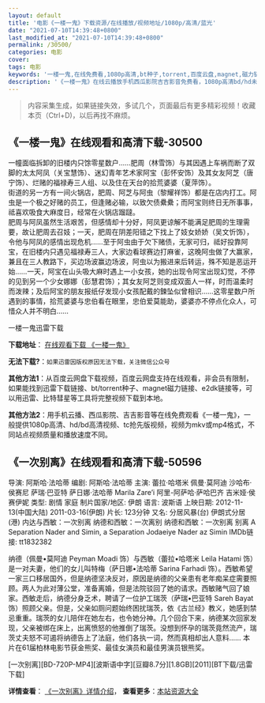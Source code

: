 ```yaml
---
layout: default
title: '电影《一楼一鬼》下载资源/在线播放/视频地址/1080p/高清/蓝光'
date: "2021-07-10T14:39:48+0800"
last_modified_at: "2021-07-10T14:39:48+0800"
permalink: /30500/
categories: 电影
cover:
tags: 电影
keywords: '一楼一鬼,在线免费看,1080p高清,bt种子,torrent,百度云盘,magnet,磁力链,迅雷下载资源'
description: '《一楼一鬼》在线云播放手机西瓜影院吉吉影音免费看，1080p高清bd/hd未删减完整版和tc抢先枪版，mkv/mp4格式，附带bt/torrent种子、magnet/磁力链、百度云盘、网盘资源迅雷下载链接'
---
```


>内容采集生成，如果链接失效，多试几个，页面最后有更多精彩视频！收藏本页（Ctrl+D)，以后再找不麻烦。


## 《一楼一鬼》在线观看和高清下载-30500

一幢面临拆卸的旧楼内只馀零星数户……肥周（林雪饰）与其因遇上车祸而断了双脚的太太阿凤（关宝慧饰）、迷幻青年艺术家阿宝（彭怀安饰）及其女友阿芝（唐宁饰）、烂赌的福禄寿三人组、以及住在天台的拾荒婆婆（夏萍饰）。<br />街道的另一方有一间火锅店，肥周、阿芝与阿虫（黎耀祥饰）都是在店内打工。阿虫是一个极之好赌的员工，但逢赌必输，以致欠债纍纍；而阿宝则终日无所事事，祗喜欢吸食大麻度日，经常在火锅店蹓躂。<br />肥周与阿凤虽然生活艰苦，但感情却十分好，阿凤更谅解不能满足肥周的生理需要，故让肥周去召妓；一天，肥周在阴差阳错之下找上了妓女娇娇（吴文忻饰），令他与阿凤的感情出现危机&hellip;…至于阿虫由于欠下赌债，无家可归，祗好投靠阿宝，在旧楼内只遇见福禄寿三人，大家边看球赛边打麻雀，这晚阿虫做了大赢家，兼且在三人教路下，买边场波赢边场波，阿虫以为搬进来后转运，殊不知是恶运开始&hellip;…一天，阿宝在山头吸大麻时遇上一小女孩，她的出现令阿宝出现幻觉，不停的见到另一个少女娜娜（彭慧君饰）；其女友阿芝则变成双面人一样，时而温柔时而泼辣；及后阿宝的朋友报纸仔发现小女孩配戴的鍊坠似曾相识……这零星数户所遇到的事情，拾荒婆婆与忠伯看在眼里，忠伯爱莫能助，婆婆亦不停点化众人，可惜众人并不明白&hellip;…


一楼一鬼迅雷下载

**下载地址**： [在线观看下载 《一楼一鬼》](https://www.993dy.com//vod-detail-id-18210.html) 


**无法下载?**：`如果迅雷因版权原因无法下载，关注微信公众号 `

**其他方法1**：从百度云网盘下载视频，百度云网盘支持在线观看，非会员有限制，如果能找到迅雷下载链接、bt/torrent种子、magnet磁力链接、e2dk链接等，可以用迅雷、比特彗星等工具将完整视频下载到本地。

**其他方法2**：用手机云播、西瓜影院、吉吉影音等在线免费观看《一楼一鬼》，一般提供1080p高清、hd/bd高清视频、tc抢先版视频，视频为mkv或mp4格式，不同站点视频质量和播放速度不同。


## 《一次别离》在线观看和高清下载-50596

导演: 阿斯哈·法哈蒂 编剧: 阿斯哈·法哈蒂 主演: 蕾拉·哈塔米 佩曼·莫阿迪 沙哈布·侯赛尼 萨瑞·巴亚特 萨日娜·法哈蒂 Marila Zare’i 阿里-阿萨哈·萨哈巴齐 吉米娅·侯赛伊妮 类型: 剧情 家庭 制片国家/地区: 伊朗 语言: 波斯语 上映日期: 2012-11-13(中国大陆) 2011-03-16(伊朗) 片长: 123分钟 又名: 分居风暴(台) 伊朗式分居(港) 内达与西敏：一次别离 纳德和西敏：一次离别 纳德和西敏：一次别离 别离 A Separation Nader and Simin, a Separation Jodaeiye Nader az Simin IMDb链接: tt1832382

纳德（佩曼•莫阿迪 Peyman Moadi 饰）与西敏（蕾拉•哈塔米 Leila Hatami 饰）是一对夫妻，他们的女儿叫特梅（萨日娜•法哈蒂 Sarina Farhadi 饰）。西敏希望一家三口移居国外，但是纳德坚决反对，原因是纳德的父亲患有老年痴呆症需要照顾。两人为此对薄公堂，准备离婚，但是法院驳回了她的请求。西敏赌气回了娘家。西敏走后，纳德分身乏术，聘请了一位护工瑞茨（萨瑞•巴亚特 Sareh Bayat 饰）照顾父亲。但是，父亲如厕问题始终困扰瑞茨，依《古兰经》教义，她感到禁忌重重。瑞茨的女儿陪伴在她左右，也令她分神。几个回合下来，纳德某次回家发现，父亲被绑在床上，出离愤怒的他推倒了瑞茨。没想到怀孕的瑞茨竟然流产，瑞茨丈夫怒不可遏将纳德告上了法庭，他们各执一词，然而真相却出人意料…… 本片在61届柏林电影节获金熊奖、最佳女演员和最佳男演员银熊奖。


[一次别离][BD-720P-MP4][波斯语中字][豆瓣8.7分][1.8GB][2011][BT下载/迅雷下载]

**详情查看**： [《一次别离》详情介绍](/movie/50596/)， **查看更多**：[本站资源大全](/movie/t/all/)

